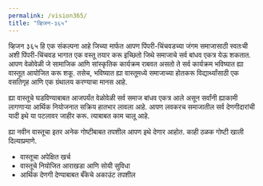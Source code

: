 ```yaml
---
permalink: /vision365/
title: "व्हिजन-३६५"
---
```


व्हिजन ३६५ हि एक संकल्पना आहे जिच्या मार्फत आपण पिंपरी-चिंचवडच्या जंगम समाजासाठी स्वतःची अशी पिंपरी-चिंचवड भागात एक वस्तू तयार करू इच्छितो जिथे समाजाचे सर्व बांधव एकत्र येऊ शकतात. आपण वेळोवेळी जे सामाजिक आणि सांस्कृतिक कार्यक्रम राबवत असतो ते सर्व कार्यक्रम भविष्यात ह्या वास्तूत आयोजित करू शकू. तसेच, भविष्यात ह्या वास्तूमध्ये समाजाच्या होतकरू विद्यार्थ्यांसाठी एक वसतिगृह आणि एक ग्रंथालय करण्याचा मानस आहे. 

ह्या वास्तूचे घडविण्याबाबत आजपर्यंत वेळोवेळी सर्व समाज बांधव एकत्र आले असून सर्वांनी ह्याकामी लागणाऱ्या आर्थिक नियोजनात सक्रिय हातभार लावला आहे. आपण लवकरच समाजातील सर्व देणगीदारांची यादी इथे या पटलावर जाहीर करू. त्याबाबत काम चालू आहे. 

ह्या नवीन वास्तूचा इतर अनेक गोष्टीबाबत  तपशील आपण इथे देणार आहोत. काही ठळक गोष्टी खाली दिल्याप्रमाणे. 
- वास्तूचा अपेक्षित खर्च 
- वास्तूचे नियोजित आराखडा आणि सोयी सुविधा 
- आर्थिक देणगी देण्याबाबत बँकेचे अकाउंट तपशील
